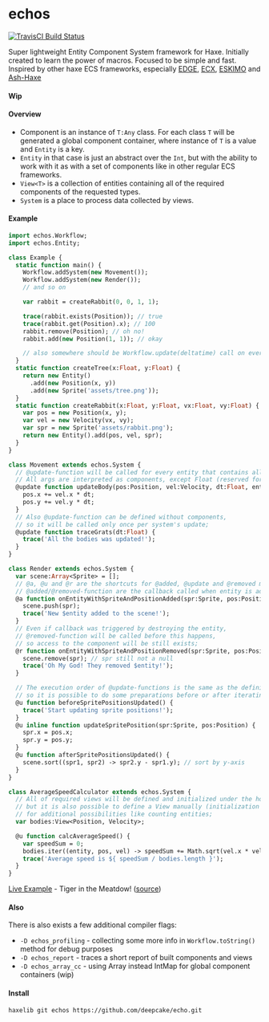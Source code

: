 # echos
[![TravisCI Build Status](https://travis-ci.org/deepcake/echo.svg?branch=master)](https://travis-ci.org/deepcake/echo)

Super lightweight Entity Component System framework for Haxe. 
Initially created to learn the power of macros. 
Focused to be simple and fast. 
Inspired by other haxe ECS frameworks, especially [EDGE](https://github.com/fponticelli/edge), [ECX](https://github.com/eliasku/ecx), [ESKIMO](https://github.com/PDeveloper/eskimo) and [Ash-Haxe](https://github.com/nadako/Ash-Haxe)

#### Wip

#### Overview
 * Component is an instance of `T:Any` class. For each class `T` will be generated a global component container, where instance of `T` is a value and `Entity` is a key. 
 * `Entity` in that case is just an abstract over the `Int`, but with the ability to work with it as with a set of components like in other regular ECS frameworks. 
 * `View<T>` is a collection of entities containing all of the required components of the requested types. 
 * `System` is a place to process data collected by views. 

#### Example
```haxe
import echos.Workflow;
import echos.Entity;

class Example {
  static function main() {
    Workflow.addSystem(new Movement());
    Workflow.addSystem(new Render());
    // and so on

    var rabbit = createRabbit(0, 0, 1, 1);

    trace(rabbit.exists(Position)); // true
    trace(rabbit.get(Position).x); // 100
    rabbit.remove(Position); // oh no!
    rabbit.add(new Position(1, 1)); // okay

    // also somewhere should be Workflow.update(deltatime) call on every tick
  }
  static function createTree(x:Float, y:Float) {
    return new Entity()
      .add(new Position(x, y))
      .add(new Sprite('assets/tree.png'));
  }
  static function createRabbit(x:Float, y:Float, vx:Float, vy:Float) {
    var pos = new Position(x, y);
    var vel = new Velocity(vx, vy);
    var spr = new Sprite('assets/rabbit.png');
    return new Entity().add(pos, vel, spr);
  }
}

class Movement extends echos.System {
  // @update-function will be called for every entity that contains all the defined components;
  // All args are interpreted as components, except Float (reserved for delta time) and Int/Entity;
  @update function updateBody(pos:Position, vel:Velocity, dt:Float, entity:Entity) {
    pos.x += vel.x * dt;
    pos.y += vel.y * dt;
  }
  // Also @update-function can be defined without components,
  // so it will be called only once per system's update;
  @update function traceGrats(dt:Float) {
    trace('All the bodies was updated!');
  }
}

class Render extends echos.System {
  var scene:Array<Sprite> = [];
  // @a, @u and @r are the shortcuts for @added, @update and @removed metas;
  // @added/@removed-function are the callback called when entity is added or removed from the view;
  @a function onEntityWithSpriteAndPositionAdded(spr:Sprite, pos:Position) {
    scene.push(spr);
    trace('New $entity added to the scene!');
  }
  // Even if callback was triggered by destroying the entity,
  // @removed-function will be called before this happens,
  // so access to the component will be still exists;
  @r function onEntityWithSpriteAndPositionRemoved(spr:Sprite, pos:Position, entity:Entity) {
    scene.remove(spr); // spr still not a null
    trace('Oh My God! They removed $entity!');
  }

  // The execution order of @update-functions is the same as the definition order,
  // so it is possible to do some preparations before or after iterating over entities;
  @u function beforeSpritePositionsUpdated() {
    trace('Start updating sprite positions!');
  }
  @u inline function updateSpritePosition(spr:Sprite, pos:Position) {
    spr.x = pos.x;
    spr.y = pos.y;
  }
  @u function afterSpritePositionsUpdated() {
    scene.sort((spr1, spr2) -> spr2.y - spr1.y); // sort by y-axis
  }
}

class AverageSpeedCalculator extends echos.System {
  // All of required views will be defined and initialized under the hood,
  // but it is also possible to define a View manually (initialization is still not needed)
  // for additional possibilities like counting entities;
  var bodies:View<Position, Velocity>;

  @u function calcAverageSpeed() {
    var speedSum = 0;
    bodies.iter((entity, pos, vel) -> speedSum += Math.sqrt(vel.x * vel.x + vel.y * vel.y));
    trace('Average speed is ${ speedSum / bodies.length }');
  }
}
```


[Live Example](https://deepcake.github.io/echo/web/) - Tiger in the Meatdow! ([source](https://github.com/deepcake/echo/blob/master/example/TigerInTheMeatdow.hx))


#### Also
There is also exists a few additional compiler flags:
 * `-D echos_profiling` - collecting some more info in `Workflow.toString()` method for debug purposes
 * `-D echos_report` - traces a short report of built components and views
 * `-D echos_array_cc` - using Array<T> instead IntMap<T> for global component containers (wip)

#### Install
```haxelib git echos https://github.com/deepcake/echo.git```
